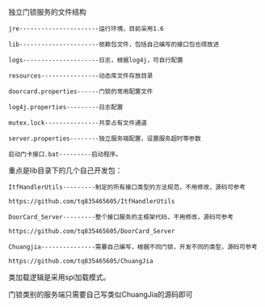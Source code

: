 独立门锁服务的文件结构

    jre----------------------运行环境，目前采用1.6

    lib----------------------依赖包文件，包括自己编写的接口包也得放进

    logs---------------------日志，根据log4j，可自行配置

    resources----------------动态库文件存放目录

    doorcard.properties------门锁的常用配置文件

    log4j.properties---------日志配置

    mutex.lock---------------共享占有文件通道

    server.properties--------独立服务端配置，设置服务超时等参数

    启动门卡接口.bat---------启动程序。



重点是lib目录下的几个自己开发包：

    ItfHandlerUtils---------制定的所有接口类型的方法规范，不用修改，源码可参考
	
	https://github.com/tq835465605/ItfHandlerUtils

    DoorCard_Server---------整个接口服务的主框架代码，不用修改，源码可参考
	
	https://github.com/tq835465605/DoorCard_Server

    Chuangjia---------------需要自己编写，根据不同门锁，开发不同的类型，源码可参考
	
	https://github.com/tq835465605/ChuangJia


类加载逻辑是采用spi加载模式。

门锁类别的服务端只需要自己写类似ChuangJia的源码即可

